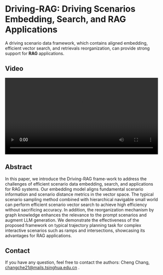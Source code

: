 # Driving-RAG: Driving Scenarios Embedding, Search, and RAG Applications
A driving scenario data framework, which contains aligned embedding, efficient vector search, and retrievals reorganization, can provide strong support for **RAG** applications.

## Video
<video controls style="width: 100%; height: auto;">
    <source src="./RAG_Video_Website.mp4" type="video/mp4">
</video>

## Abstract
In this paper, we introduce the Driving-RAG frame-work to address the challenges of efficient scenario data embedding, search, and applications for RAG systems. Our embedding model aligns fundamental scenario information and scenario distance metrics in the vector space. 
The typical scenario sampling method combined with hierarchical navigable small world can perform efficient scenario vector search to achieve high efficiency without sacrificing accuracy. 
In addition, the reorganization mechanism by graph knowledge enhances the relevance to the prompt scenarios and augment LLM generation. We demonstrate the effectiveness of the proposed framework on typical 
trajectory planning task for complex interactive scenarios such as ramps and intersections, showcasing its advantages for RAG applications.

## Contact

If you have any question, feel free to contact the authors: Cheng Chang, [changche21@mails.tsinghua.edu.cn](mailto:changche21@mails.tsinghua.edu.cn) .
